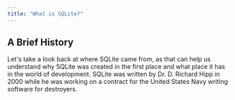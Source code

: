 ```yaml
---
title: "What is SQLite?"
---
```


## A Brief History

Let's take a look back at where SQLite came from, as that can help us understand why SQLite was created in the first place and what place it has in the world of development. SQLite was written by Dr. D. Richard Hipp in 2000 while he was working on a contract for the United States Navy writing software for destroyers.
